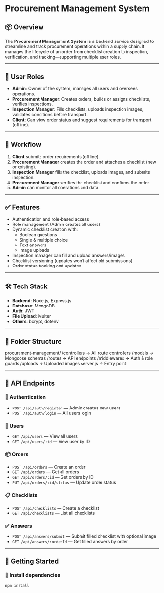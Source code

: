 # Procurement Management System

## 📦 Overview

The **Procurement Management System** is a backend service designed to streamline and track procurement operations within a supply chain. It manages the lifecycle of an order from checklist creation to inspection, verification, and tracking—supporting multiple user roles.

---

## 👥 User Roles

- **Admin**: Owner of the system, manages all users and oversees operations.
- **Procurement Manager**: Creates orders, builds or assigns checklists, verifies inspections.
- **Inspection Manager**: Fills checklists, uploads inspection images, validates conditions before transport.
- **Client**: Can view order status and suggest requirements for transport (offline).

---

## 🔁 Workflow

1. **Client** submits order requirements (offline).
2. **Procurement Manager** creates the order and attaches a checklist (new or existing).
3. **Inspection Manager** fills the checklist, uploads images, and submits inspection.
4. **Procurement Manager** verifies the checklist and confirms the order.
5. **Admin** can monitor all operations and data.

---

## ✅ Features

- Authentication and role-based access
- Role management (Admin creates all users)
- Dynamic checklist creation with:
  - Boolean questions
  - Single & multiple choice
  - Text answers
  - Image uploads
- Inspection manager can fill and upload answers/images
- Checklist versioning (updates won’t affect old submissions)
- Order status tracking and updates

---

## 🛠️ Tech Stack

- **Backend**: Node.js, Express.js
- **Database**: MongoDB
- **Auth**: JWT
- **File Upload**: Multer
- **Others**: bcrypt, dotenv

---

## 📁 Folder Structure
procurement-management/
/controllers -> All route controllers
/models -> Mongoose schemas
/routes -> API endpoints
/middlewares -> Auth & role guards
/uploads -> Uploaded images
server.js -> Entry point


---

## 📌 API Endpoints

### 🔐 Authentication
- `POST /api/auth/register` — Admin creates new users
- `POST /api/auth/login` — All users login

### 👥 Users
- `GET /api/users` — View all users
- `GET /api/users/:id` — View user by ID

### 📦 Orders
- `POST /api/orders` — Create an order
- `GET /api/orders` — Get all orders
- `GET /api/orders/:id` — Get orders by ID
- `PUT /api/orders/:id/status` — Update order status

### 📋 Checklists
- `POST /api/checklists` — Create a checklist
- `GET /api/checklists` — List all checklists

### ✅ Answers
- `POST /api/answers/submit` — Submit filled checklist with optional image
- `GET /api/answers/:orderId` — Get filled answers by order

---

## 🚀 Getting Started

### 🔧 Install dependencies

```bash
npm install
